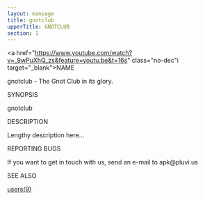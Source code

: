 ```yaml
---
layout: manpage
title: gnotclub
upperTitle: GNOTCLUB
section: 1
---
```


<a href="https://www.youtube.com/watch?v=_9wPuXhQ_zs&feature=youtu.be&t=16s" class="no-dec"i target="_blank">NAME</a>

<div class="manp">gnotclub - The Gnot Club in its glory.</div>

SYNOPSIS

<div class="manp">gnotclub</div>

DESCRIPTION

<div class="manp">Lengthy description here...</div>

REPORTING BUGS

<div class="manp">
	If you want to get in touch with us,
	send an e-mail to apk@pluvi.us 
</div>

SEE ALSO

<div class="manp">
	<a href="/users">users(9)</a>
</div>
